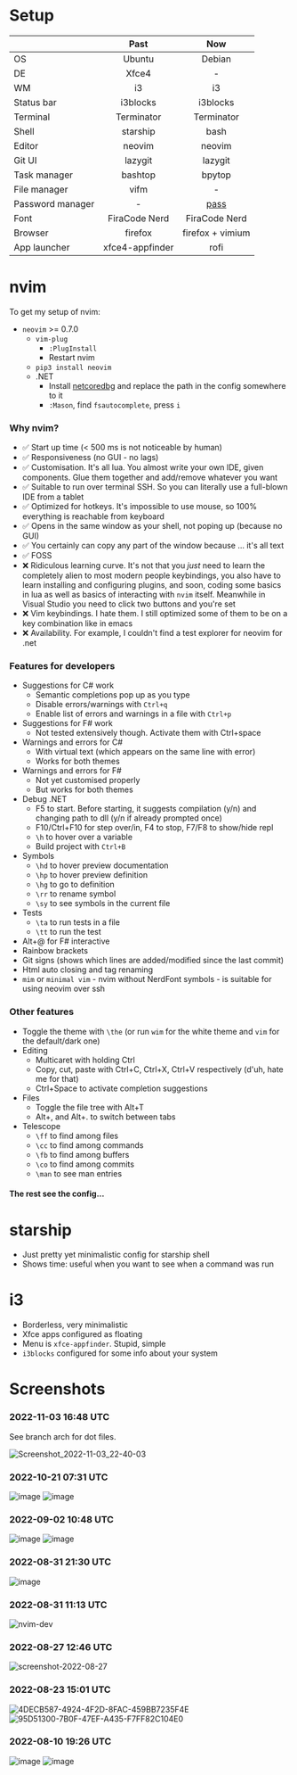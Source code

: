 # Setup

|                  | Past     | Now |
|:-----------------|:-------------:|:-------------:|
| OS               | Ubuntu | Debian        |
| DE               | Xfce4 | -         |
| WM               | i3 | i3          |
| Status bar       | i3blocks | i3blocks     |
| Terminal         | Terminator    | Terminator |
| Shell            | starship   | bash |
| Editor           | neovim        | neovim |
| Git UI           | lazygit       | lazygit |
| Task manager     | bashtop       | bpytop |
| File manager     | vifm          | - |
| Password manager | - | [pass](https://gist.github.com/WhiteBlackGoose/8ffb7123b991dcc4cdafcdd574bdc3c6) |
| Font             | FiraCode Nerd | FiraCode Nerd |
| Browser          | firefox | firefox + vimium |
| App launcher     | xfce4-appfinder | rofi |
# nvim

To get my setup of nvim:

- `neovim` >= 0.7.0
  - `vim-plug`
    - `:PlugInstall`
    - Restart nvim
  - `pip3 install neovim`
  - .NET
    - Install [netcoredbg](https://github.com/Samsung/netcoredbg) and replace the path in the config somewhere to it
    - `:Mason`, find `fsautocomplete`, press `i`

### Why nvim?

- :white_check_mark: Start up time (< 500 ms is not noticeable by human)
- :white_check_mark: Responsiveness (no GUI - no lags)
- :white_check_mark: Customisation. It's all lua. You almost write your own IDE, given components. Glue them together and add/remove whatever you want
- :white_check_mark: Suitable to run over terminal SSH. So you can literally use a full-blown IDE from a tablet
- :white_check_mark: Optimized for hotkeys. It's impossible to use mouse, so 100% everything is reachable from keyboard
- :white_check_mark: Opens in the same window as your shell, not poping up (because no GUI)
- :white_check_mark: You certainly can copy any part of the window because ... it's all text
- :white_check_mark: FOSS
- :x: Ridiculous learning curve. It's not that you *just* need to learn the completely alien to most modern people keybindings, you also have to learn installing and configuring plugins, and soon, coding some basics in lua as well as basics of interacting with `nvim` itself. Meanwhile in Visual Studio you need to click two buttons and you're set
- :x: Vim keybindings. I hate them. I still optimized some of them to be on a key combination like in emacs
- :x: Availability. For example, I couldn't find a test explorer for neovim for .net

### Features for developers

- Suggestions for C# work
  - Semantic completions pop up as you type
  - Disable errors/warnings with `Ctrl+q`
  - Enable list of errors and warnings in a file with `Ctrl+p`
- Suggestions for F# work
  - Not tested extensively though. Activate them with Ctrl+space
- Warnings and errors for C#
  - With virtual text (which appears on the same line with error)
  - Works for both themes
- Warnings and errors for F#
  - Not yet customised properly
  - But works for both themes
- Debug .NET
  - F5 to start. Before starting, it suggests compilation (y/n) and changing path to dll (y/n if already prompted once)
  - F10/Ctrl+F10 for step over/in, F4 to stop, F7/F8 to show/hide repl
  - `\h` to hover over a variable
  - Build project with `Ctrl+B`
- Symbols
  - `\hd` to hover preview documentation
  - `\hp` to hover preview definition
  - `\hg` to go to definition
  - `\rr` to rename symbol
  - `\sy` to see symbols in the current file
- Tests
  - `\ta` to run tests in a file
  - `\tt` to run the test  
- Alt+@ for F# interactive
- Rainbow brackets
- Git signs (shows which lines are added/modified since the last commit)
- Html auto closing and tag renaming
- `mim` or `minimal vim` - nvim without NerdFont symbols - is suitable for using neovim over ssh

### Other features

- Toggle the theme with `\the` (or run `wim` for the white theme and `vim` for the default/dark one)
- Editing
  - Multicaret with holding Ctrl
  - Copy, cut, paste with Ctrl+C, Ctrl+X, Ctrl+V respectively (d'uh, hate me for that)
  - Ctrl+Space to activate completion suggestions
- Files
  - Toggle the file tree with Alt+T
  - Alt+, and Alt+. to switch between tabs
- Telescope
  - `\ff` to find among files
  - `\cc` to find among commands
  - `\fb` to find among buffers
  - `\co` to find among commits
  - `\man` to see man entries

#### The rest see the config...

# starship

- Just pretty yet minimalistic config for starship shell
- Shows time: useful when you want to see when a command was run

# i3

- Borderless, very minimalistic
- Xfce apps configured as floating
- Menu is `xfce-appfinder`. Stupid, simple
- `i3blocks` configured for some info about your system

# Screenshots

### 2022-11-03 16:48 UTC

See branch arch for dot files.

![Screenshot_2022-11-03_22-40-03](https://user-images.githubusercontent.com/31178401/199783198-22f9a953-035b-4dad-bd7c-2c303fcd192d.png)

### 2022-10-21 07:31 UTC

![image](https://user-images.githubusercontent.com/31178401/197138881-81ab130d-a156-49d9-88a2-5d957c5419c5.png)
![image](https://user-images.githubusercontent.com/31178401/197142494-56966fe3-f06f-4d7f-9eff-2e05b31ecf16.png)


### 2022-09-02 10:48 UTC

![image](https://user-images.githubusercontent.com/31178401/188125083-3f136231-8550-4ecc-b388-288bb83f52de.png)
![image](https://user-images.githubusercontent.com/31178401/188123905-c571f56c-9bb7-4e46-a868-6089777b1954.png)

### 2022-08-31 21:30 UTC

![image](https://user-images.githubusercontent.com/31178401/187789412-2be41579-e1a2-4696-9de3-a867614df74d.png)

### 2022-08-31 11:13 UTC

![nvim-dev](https://user-images.githubusercontent.com/31178401/187665978-5a37f8e5-0eda-49e1-90ba-949b6632d544.gif)

### 2022-08-27 12:46 UTC

![screenshot-2022-08-27](https://user-images.githubusercontent.com/31178401/187030935-077353e2-4c5a-4fe6-92d1-0c541342464f.png)

### 2022-08-23 15:01 UTC

![4DECB587-4924-4F2D-8FAC-459BB7235F4E](https://user-images.githubusercontent.com/31178401/186192562-2584026f-025e-4e1d-9e97-db8dd4fd73a7.png)
![95D51300-7B0F-47EF-A435-F7FF82C104E0](https://user-images.githubusercontent.com/31178401/186192612-2f1c0c33-7ea6-4c13-aa37-44a07a381466.png)

### 2022-08-10 19:26 UTC

![image](https://user-images.githubusercontent.com/31178401/184002354-84b0e663-4ccf-45b1-962f-a00d91f50006.png)
![image](https://user-images.githubusercontent.com/31178401/184002978-67cca6d5-f304-4d27-b904-66aca846083d.png)
